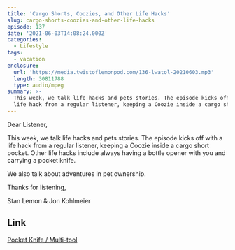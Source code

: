 ```yaml
---
title: 'Cargo Shorts, Coozies, and Other Life Hacks'
slug: cargo-shorts-coozies-and-other-life-hacks
episode: 137
date: '2021-06-03T14:08:24.000Z'
categories:
  - Lifestyle
tags:
  - vacation
enclosure:
  url: 'https://media.twistoflemonpod.com/136-lwatol-20210603.mp3'
  length: 30811788
  type: audio/mpeg
summary: >-
  This week, we talk life hacks and pets stories. The episode kicks off with a
  life hack from a regular listener, keeping a Coozie inside a cargo short po...
---
```


Dear Listener,

This week, we talk life hacks and pets stories. The episode kicks off with a life hack from a regular listener, keeping a Coozie inside a cargo short pocket. Other life hacks include always having a bottle opener with you and carrying a pocket knife.

We also talk about adventures in pet ownership.

Thanks for listening,

Stan Lemon & Jon Kohlmeier

## Link

[Pocket Knife / Multi-tool](https://amzn.to/2S8ammr)

